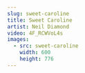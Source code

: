 ```yaml
---
slug: sweet-caroline
title: Sweet Caroline
artist: Neil Diamond
video: 4F_RCWVoL4s
images:
  - src: sweet-caroline
    width: 600
    height: 776
---
```

